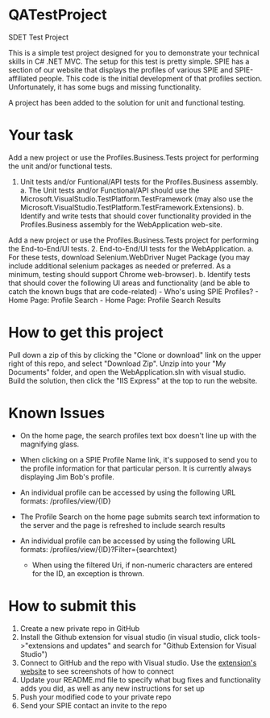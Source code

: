 # QATestProject
SDET Test Project

This is a simple test project designed for you to demonstrate your technical skills in C# .NET MVC. The setup for this test is pretty simple. 
SPIE has a section of our website that displays the profiles of various SPIE and SPIE-affiliated people. This code is the initial development of that profiles section. Unfortunately, it has some bugs and missing functionality.

A project has been added to the solution for unit and functional testing.


# Your task
Add a new project or use the Profiles.Business.Tests project for performing the unit and/or functional tests.
1. Unit tests and/or Funtional/API tests for the Profiles.Business assembly.
   a. The Unit tests and/or Functional/API should use the Microsoft.VisualStudio.TestPlatform.TestFramework (may also use the Microsoft.VisualStudio.TestPlatform.TestFramework.Extensions).
   b. Identify and write tests that should cover functionality provided in the Profiles.Business assembly for the WebApplication web-site.

Add a new project or use the Profiles.Business.Tests project for performing the End-to-End/UI tests.
2. End-to-End/UI tests for the WebApplication.
   a. For these tests, download Selenium.WebDriver Nuget Package (you may include additional selenium packages as needed or preferred.  As a minimum, testing should support Chrome web-browser).
   b. Identify tests that should cover the following UI areas and functionality (and be able to catch the known bugs that are code-related)
		-	Who's using SPIE Profiles?
		-	Home Page: Profile Search
		-	Home Page: Profile Search Results


# How to get this project
Pull down a zip of this by clicking the "Clone or download" link on the upper right of this repo, and select "Download Zip". 
Unzip into your "My Documents" folder, and open the WebApplication.sln with visual studio. Build the solution, then click the "IIS Express" at the top to run the website.


# Known Issues
* On the home page, the search profiles text box doesn't line up with the magnifying glass.
* When clicking on a SPIE Profile Name link, it's supposed to send you to the profile information for that particular person. It is currently always displaying Jim Bob's profile.
* An individual profile can be accessed by using the following URL formats: 
		/profiles/view/{ID}
		
* The Profile Search on the home page submits search text information to the server and the page is refreshed to include search results
* An individual profile can be accessed by using the following URL formats: 
		/profiles/view/{ID}?Filter={searchtext}
	-	When using the filtered Uri, if non-numeric characters are entered for the ID, an exception is thrown.


# How to submit this
1. Create a new private repo in GitHub
2. Install the Github extension for visual studio (in visual studio, click tools->"extensions and updates" and search for "Github Extension for Visual Studio")
3. Connect to GitHub and the repo with Visual studio. Use the [extension's website](https://visualstudio.github.com/) to see screenshots of how to connect
4. Update your README.md file to specify what bug fixes and functionality adds you did, as well as any new instructions for set up
5. Push your modified code to your private repo
6. Send your SPIE contact an invite to the repo
